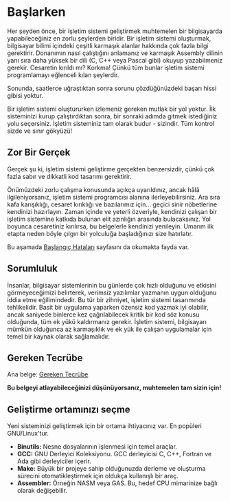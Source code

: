 # Başlarken
Her şeyden önce, bir işletim sistemi geliştirmek muhtemelen bir bilgisayarda
yapabileceğiniz en zorlu şeylerden biridir. Bir işletim sistemi oluşturmak,
bilgisayar bilimi içindeki çeşitli karmaşık alanlar hakkında çok fazla bilgi
gerektirir. Donanımın nasıl çalıştığını anlamanız ve karmaşık Assembly dilinin
yanı sıra daha yüksek bir dili (C, C++ veya Pascal gibi) okuyup yazabilmeniz
gerekir. Cesaretin kırıldı mı? Korkma! Çünkü tüm bunlar işletim sistemi
programlamayı eğlenceli kılan şeylerdir.

Sonunda, saatlerce uğraştıktan sonra sorunu çözdüğünüzdeki başarı hissi gibisi yoktur.

Bir işletim sistemi oluştururken izlemeniz gereken mutlak bir yol yoktur.
İlk sisteminizi kurup çalıştırdıktan sonra, bir sonraki adımda gitmek
istediğiniz yolu seçersiniz. İşletim sisteminiz tam olarak budur - sizindir.
Tüm kontrol sizde ve sınır gökyüzü!

## Zor Bir Gerçek
Gerçek şu ki, işletim sistemi geliştirme gerçekten benzersizdir, çünkü çok
fazla sabır ve dikkatli kod tasarımı gerektirir.

Önümüzdeki zorlu çalışma konusunda açıkça uyarıldınız, ancak hâlâ ilgileniyorsanız,
işletim sistemi programcısı alanına ilerleyebilirsiniz. Ara sıra kafa karışıklığı,
cesaret kırıklığı ve bazılarımız için... geçici sinir nöbetlerine kendinizi hazırlayın.
Zaman içinde ve yeterli özveriyle, kendinizi çalışan bir işletim sistemine katkıda
bulunan elit azınlığın arasında bulacaksınız. Yol boyunca cesaretiniz kırılırsa,
bu belgelerle kendinizi yenileyin. Umarım ilk etapta neden böyle çılgın bir yolculuğa
başladığınızı size hatırlatır.

Bu aşamada [Başlangıç Hataları](baslangic-hatalari.md) sayfasını da okumakta fayda var.

## Sorumluluk
İnsanlar, bilgisayar sistemlerinin bu günlerde çok hızlı olduğunu ve etkisini görmeyeceğimizi
belirterek, verimsiz yazılımlar yazmanın uygun olduğunu iddia etme eğilimindedir. Bu tür bir
zihniyet, işletim sistemi tasarımında tehlikelidir. Basit bir uygulama yaparken özensiz
kod yazmak iyi olabilir, ancak saniyede binlerce kez çağrılabilecek kritik bir kod söz konusu
olduğunda, tüm ek yükü kaldırmanız gerekir. İşletim sistemi, bilgisayarı mümkün olduğunca
az karmaşıklık ve ek yük ile çalışan uygulamalar için temel bir kaynak olarak sağlamalıdır.

## Gereken Tecrübe
Ana belge: [Gereken Tecrübe](gereken-tecrube.md)

**Bu belgeyi atlayabileceğinizi düşünüyorsanız, muhtemelen tam sizin için!**

## Geliştirme ortamınızı seçme
Yeni sisteminizi geliştirmek için bir ortama ihtiyacınız var. En popüleri GNU/Linux'tur.

- **Binutils:** Nesne dosyalarının işlenmesi için temel araçlar.
- **GCC:** GNU Derleyici Koleksiyonu. GCC derleyicisi C, C++, Fortran ve Ada gibi derleyiciler içerir.
- **Make:** Büyük bir projeye sahip olduğunuzda derleme ve oluşturma sürecini otomatikleştirmek için oldukça kullanışlı bir araç.
- **Assembler:** Örneğin NASM veya GAS. Bu, hedef CPU mimarinize bağlı olarak değişebilir.